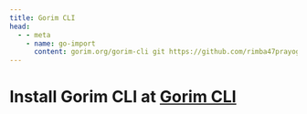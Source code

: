 ```yaml
---
title: Gorim CLI
head:
  - - meta
    - name: go-import
      content: gorim.org/gorim-cli git https://github.com/rimba47prayoga/gorim-cli
---
```


# Install Gorim CLI at [Gorim CLI](https://github.com/rimba47prayoga/gorim-cli)

